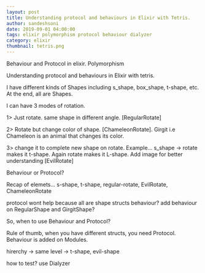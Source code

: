 ```yaml
---
layout: post
title: Understanding protocol and behaviours in Elixir with Tetris.
author: sandeshsoni
date: 2019-09-01 04:00:00
tags: elixir polymorphism protocol behaviour dialyzer
category: elixir
thumbnail: tetris.png
---
```



Behaviour and Protocol in elixir. Polymorphism

Understanding protocol and behaviours in Elixir with tetris.

I have different kinds of Shapes including s_shape, box_shape, t-shape, etc. At the end, all are Shapes.

I can have 3 modes of rotation.

1> Just rotate. same shape in different angle. [RegularRotate]

2> Rotate but change color of shape. [ChameleonRotate]. Girgit i.e Chameleon is an animal that changes its color.

3> change it to complete new shape on rotate. Example... s_shape -> rotate makes it t-shape. Again rotate makes it L-shape. Add image for better understanding [EvilRotate]

Behaviour or Protocol?

Recap of elemets... s-shape, t-shape, regular-rotate, EvilRotate, ChameleonRotate 

protocol wont help because all are shape structs
behaviour? add behaviour on RegularShape and GirgitShape?

So, when to use Behaviour and Protocol?

Rule of thumb, when you have different structs, you need Protocol.
Behaviour is added on Modules.

hirerchy -> same level -> t-shape, evil-shape

how to test? use Dialyzer

